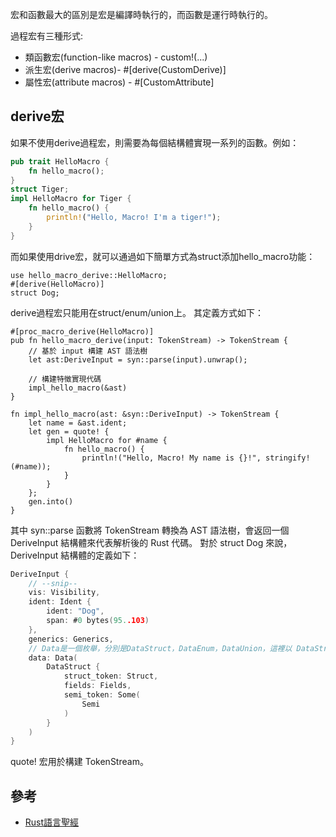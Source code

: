 宏和函數最大的區別是宏是編譯時執行的，而函數是運行時執行的。

過程宏有三種形式:

- 類函數宏(function-like macros) - custom!(...)
- 派生宏(derive macros)- #[derive(CustomDerive)]
- 屬性宏(attribute macros) - #[CustomAttribute]


## derive宏
如果不使用derive過程宏，則需要為每個結構體實現一系列的函數。例如：

```rust
pub trait HelloMacro {
    fn hello_macro();
}
struct Tiger;
impl HelloMacro for Tiger {
    fn hello_macro() {
        println!("Hello, Macro! I'm a tiger!");
    }
}
```

而如果使用drive宏，就可以通過如下簡單方式為struct添加hello_macro功能：
```
use hello_macro_derive::HelloMacro;
#[derive(HelloMacro)]
struct Dog;
```

derive過程宏只能用在struct/enum/union上。 其定義方式如下：
```
#[proc_macro_derive(HelloMacro)]
pub fn hello_macro_derive(input: TokenStream) -> TokenStream {
    // 基於 input 構建 AST 語法樹
    let ast:DeriveInput = syn::parse(input).unwrap();

    // 構建特徵實現代碼
    impl_hello_macro(&ast)
}

fn impl_hello_macro(ast: &syn::DeriveInput) -> TokenStream {
    let name = &ast.ident;
    let gen = quote! {
        impl HelloMacro for #name {
            fn hello_macro() {
                println!("Hello, Macro! My name is {}!", stringify!(#name));
            }
        }
    };
    gen.into()
}
```

其中 syn::parse 函數將 TokenStream 轉換為 AST 語法樹，會返回一個 DeriveInput 結構體來代表解析後的 Rust 代碼。
對於 struct Dog 來說，DeriveInput 結構體的定義如下：
```go
DeriveInput {
    // --snip--
    vis: Visibility,
    ident: Ident {
        ident: "Dog",
        span: #0 bytes(95..103)
    },
    generics: Generics,
    // Data是一個枚舉，分別是DataStruct，DataEnum，DataUnion，這裡以 DataStruct 為例
    data: Data(
        DataStruct {
            struct_token: Struct,
            fields: Fields,
            semi_token: Some(
                Semi
            )
        }
    )
}
```

quote! 宏用於構建 TokenStream。



## 參考
- [Rust語言聖經](https://course.rs/advance/macro.html)